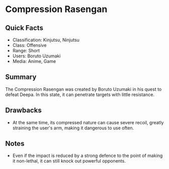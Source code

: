 # Compression Rasengan

## Quick Facts
- Classification: Kinjutsu, Ninjutsu
- Class: Offensive
- Range: Short
- Users: Boruto Uzumaki
- Media: Anime, Game

## Summary
The Compression Rasengan was created by Boruto Uzumaki in his quest to defeat Deepa. In this state, it can penetrate targets with little resistance.

## Drawbacks
- At the same time, its compressed nature can cause severe recoil, greatly straining the user's arm, making it dangerous to use often.

## Notes
- Even if the impact is reduced by a strong defence to the point of making it non-lethal, it can still knock out powerful opponents.
